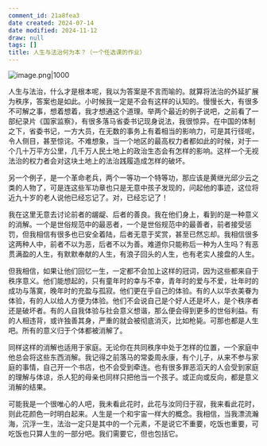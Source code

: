 ```yaml
---
comment_id: 21a8fea3
date created: 2024-07-14
date modified: 2024-11-12
draw: null
tags: []
title: 人生与法治何为本？（一个任选课的作业）
---
```

![image.png|1000](https://imagehosting4picgo.oss-cn-beijing.aliyuncs.com/imagehosting/fix-dir%2Fpicgo%2Fpicgo-clipboard-images%2F2024%2F07%2F17%2F11-42-24-35a7b7303c8e9403751ec424affe0414-20240717114223-c7cfbb.png)

人生与法治，什么才是根本呢，我以为答案是不言而喻的。就算将法治的外延扩展为秩序，答案也是如此。小时候我一定是不会有这样的认知的。慢慢长大，有很多不可解之事，想着想着，我才想通这个道理。举两个最近的例子说吧，之前看了一部纪录片《国家监察》，有很多落马省委书记现身说法，我很惊异。在中国的体制之下，省委书记，一方大员，在无数的事务上有着相当的影响力，可是其行径呢，令人侧目，甚至惊诧。不难想象，当一个地区的最高权力者都如此的时候，对于一个几十万平方公里，几千万人民土地上的政治生态会有怎样的影响。这样一个无视法治的权力者会对这块土地上的法治践履造成怎样的破坏。

另一个例子，是一个革命老兵，两个一等功一个特等功，那应该是黄继光邱少云之类的人物了，可是连这些军功章也只是无意中孩子发现的，问起他的事迹，这位将近九十岁的老人说他已经忘记了。对，已经忘记了！

我在这里无意去讨论前者的龌龊、后者的善良。我在他们身上，看到的是一种意义的消解。一个是世俗规范中的最恶者，一个是世俗规范中的最善者，前者接受惩罚，但我相信有很多也已安全着陆，后者无意于奖赏，甚至已然忘却。我相信很多这两种人中，前者不以为恶，后者不以为善。难道你只能称后一种为人生吗？有恶贯满盈的人生，有默默奉献的人生，有浪子回头的人生，也有老实人接盘的人生。

但我相信，如果让他们回忆一生，一定都不会加上这样的冠词，因为这些都来自于秩序意义。他们能想起的，只有童年时的幸与不幸，青年时的爱与不爱，壮年时的成功与落寞，晚年时的充盈与孤寂。他们更在乎自己的体验。有的人以华衣美眷为体验，有的人以给人方便为体验。他们不会说自己是个好人还是坏人，是个秩序者还是破坏者。有的人自我体验与社会意义想谐，那么便会得到更多的世俗利益。有的人相违背，或许独善其身，严重的就会被彻底消灭，比如枪毙。可那也都是人生吧。所有的意义归于个体都被消解了。

同样这样的消解也适用于家庭。无论你在共同秩序中处于怎样的位置，一个家庭中他总会将这些东西消解。我记得之前落马的常委周永康，有个儿子，从来不参与家庭的事情，自己开一个书店，也不会受到牵连。也有很多罪恶滔天的人会受到家庭的理解与体谅，杀人犯的母亲也同样只把他当一个孩子。或正向或反向，都是意义消解的结果。

可能我是一个很唯心的人吧，我未看此花时，此花与汝同归于寂，我来看此花时，则此花颜色一时明白起来。人生是一个和宇宙一样大的概念。我相信，当我漂流瀚海，沉浮一生，法治一定只是其中的一个元素，不是说它不重要，吃饭也重要，可吃饭也只算人生的一部分吧。我们需要它，但也包括它。
